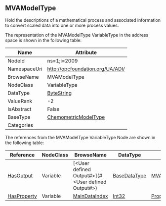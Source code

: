 <!-- objecttype -->
## MVAModelType
Hold the descriptions of a mathematical process and associated information to convert scaled data into one or more process values.  
<!-- end of text -->
The representation of the MVAModelType VariableType in the address space is shown in the following table:  

|Name|Attribute|
|---|---|
|NodeId|ns=1;i=2009|
|NamespaceUri|http://opcfoundation.org/UA/ADI/|
|BrowseName|MVAModelType|
|NodeClass|VariableType|
|DataType|[ByteString](../../../Core/Part3/DataTypes/ByteString/readme.md)|
|ValueRank|-2|
|IsAbstract|False|
|BaseType|[ChemometricModelType](../../VariableTypes/ChemometricModelType/readme.md)|
|Categories||

The references from the MVAModelType VariableType Node are shown in the following table:  

|Reference|NodeClass|BrowseName|DataType|TypeDefinition|ModellingRule|
|---|---|---|---|---|---|
|[HasOutput](../../ReferenceTypes/HasOutput/readme.md)|Variable|[&lt;User defined Output#&gt;](#&lt;User defined Output#&gt;)|[BaseDataType](../../../Core/Part3/DataTypes/BaseDataType/readme.md)|[MVAOutputParameterType](../../VariableTypes/MVAOutputParameterType/readme.md)|[OptionalPlaceholder](../../../Core/Objects/OptionalPlaceholder/readme.md)|
|[HasProperty](../../../Core/Part3/ReferenceTypes/HasProperty/readme.md)|Variable|[MainDataIndex](#MainDataIndex)|[Int32](../../../Core/Part3/DataTypes/Int32/readme.md)|[PropertyType](../../../Core/Part5/VariableTypes/PropertyType/readme.md)|[Mandatory](../../../Core/Objects/Mandatory/readme.md)|



